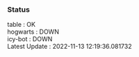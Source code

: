 ### Status


table : OK  
hogwarts : DOWN  
icy-bot : DOWN  
Latest Update : 2022-11-13 12:19:36.081732

